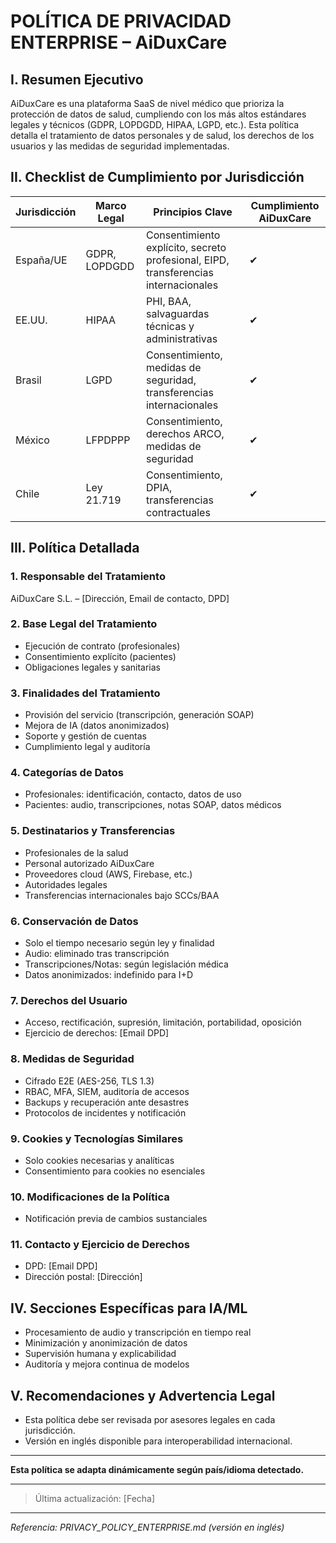 # POLÍTICA DE PRIVACIDAD ENTERPRISE – AiDuxCare

## I. Resumen Ejecutivo
AiDuxCare es una plataforma SaaS de nivel médico que prioriza la protección de datos de salud, cumpliendo con los más altos estándares legales y técnicos (GDPR, LOPDGDD, HIPAA, LGPD, etc.). Esta política detalla el tratamiento de datos personales y de salud, los derechos de los usuarios y las medidas de seguridad implementadas.

## II. Checklist de Cumplimiento por Jurisdicción
| Jurisdicción | Marco Legal | Principios Clave | Cumplimiento AiDuxCare |
|--------------|------------|------------------|------------------------|
| España/UE    | GDPR, LOPDGDD | Consentimiento explícito, secreto profesional, EIPD, transferencias internacionales | ✔ |
| EE.UU.       | HIPAA      | PHI, BAA, salvaguardas técnicas y administrativas | ✔ |
| Brasil       | LGPD       | Consentimiento, medidas de seguridad, transferencias internacionales | ✔ |
| México       | LFPDPPP    | Consentimiento, derechos ARCO, medidas de seguridad | ✔ |
| Chile        | Ley 21.719 | Consentimiento, DPIA, transferencias contractuales | ✔ |

## III. Política Detallada
### 1. Responsable del Tratamiento
AiDuxCare S.L. – [Dirección, Email de contacto, DPD]

### 2. Base Legal del Tratamiento
- Ejecución de contrato (profesionales)
- Consentimiento explícito (pacientes)
- Obligaciones legales y sanitarias

### 3. Finalidades del Tratamiento
- Provisión del servicio (transcripción, generación SOAP)
- Mejora de IA (datos anonimizados)
- Soporte y gestión de cuentas
- Cumplimiento legal y auditoría

### 4. Categorías de Datos
- Profesionales: identificación, contacto, datos de uso
- Pacientes: audio, transcripciones, notas SOAP, datos médicos

### 5. Destinatarios y Transferencias
- Profesionales de la salud
- Personal autorizado AiDuxCare
- Proveedores cloud (AWS, Firebase, etc.)
- Autoridades legales
- Transferencias internacionales bajo SCCs/BAA

### 6. Conservación de Datos
- Solo el tiempo necesario según ley y finalidad
- Audio: eliminado tras transcripción
- Transcripciones/Notas: según legislación médica
- Datos anonimizados: indefinido para I+D

### 7. Derechos del Usuario
- Acceso, rectificación, supresión, limitación, portabilidad, oposición
- Ejercicio de derechos: [Email DPD]

### 8. Medidas de Seguridad
- Cifrado E2E (AES-256, TLS 1.3)
- RBAC, MFA, SIEM, auditoría de accesos
- Backups y recuperación ante desastres
- Protocolos de incidentes y notificación

### 9. Cookies y Tecnologías Similares
- Solo cookies necesarias y analíticas
- Consentimiento para cookies no esenciales

### 10. Modificaciones de la Política
- Notificación previa de cambios sustanciales

### 11. Contacto y Ejercicio de Derechos
- DPD: [Email DPD]
- Dirección postal: [Dirección]

## IV. Secciones Específicas para IA/ML
- Procesamiento de audio y transcripción en tiempo real
- Minimización y anonimización de datos
- Supervisión humana y explicabilidad
- Auditoría y mejora continua de modelos

## V. Recomendaciones y Advertencia Legal
- Esta política debe ser revisada por asesores legales en cada jurisdicción.
- Versión en inglés disponible para interoperabilidad internacional.

---

**Esta política se adapta dinámicamente según país/idioma detectado.**

---

> Última actualización: [Fecha]

---

*Referencia: PRIVACY_POLICY_ENTERPRISE.md (versión en inglés)* 